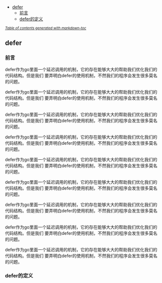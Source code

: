 - [defer](#defer)
  * [前言](#--)
  * [defer的定义](#defer---)

<small><i><a href='http://ecotrust-canada.github.io/markdown-toc/'>Table of contents generated with markdown-toc</a></i></small>

## defer

### 前言

defer作为go里面一个延迟调用的机制，它的存在能够大大的帮助我们优化我们的代码结构。但是我们
要弄明白defer的使用机制，不然我们的程序会发生很多莫名的问题。


defer作为go里面一个延迟调用的机制，它的存在能够大大的帮助我们优化我们的代码结构。但是我们
要弄明白defer的使用机制，不然我们的程序会发生很多莫名的问题。

defer作为go里面一个延迟调用的机制，它的存在能够大大的帮助我们优化我们的代码结构。但是我们
要弄明白defer的使用机制，不然我们的程序会发生很多莫名的问题。


defer作为go里面一个延迟调用的机制，它的存在能够大大的帮助我们优化我们的代码结构。但是我们
要弄明白defer的使用机制，不然我们的程序会发生很多莫名的问题。


defer作为go里面一个延迟调用的机制，它的存在能够大大的帮助我们优化我们的代码结构。但是我们
要弄明白defer的使用机制，不然我们的程序会发生很多莫名的问题。


defer作为go里面一个延迟调用的机制，它的存在能够大大的帮助我们优化我们的代码结构。但是我们
要弄明白defer的使用机制，不然我们的程序会发生很多莫名的问题。


defer作为go里面一个延迟调用的机制，它的存在能够大大的帮助我们优化我们的代码结构。但是我们
要弄明白defer的使用机制，不然我们的程序会发生很多莫名的问题。


defer作为go里面一个延迟调用的机制，它的存在能够大大的帮助我们优化我们的代码结构。但是我们
要弄明白defer的使用机制，不然我们的程序会发生很多莫名的问题。


defer作为go里面一个延迟调用的机制，它的存在能够大大的帮助我们优化我们的代码结构。但是我们
要弄明白defer的使用机制，不然我们的程序会发生很多莫名的问题。


### defer的定义 